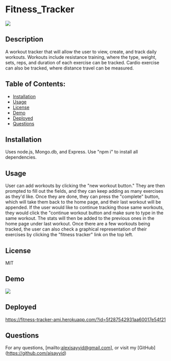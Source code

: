 # Fitness_Tracker
  ![](https://img.shields.io/badge/License-MIT-blue)
  ## Description 
  A workout tracker that will allow the user to view, create, and track daily workouts. Workouts include resistance training, where the type, weight, sets, reps, and duration of each exercise can be tracked. Cardio exercise can also be tracked, where distance travel can be measured.
  ## Table of Contents:
  - [Installation](#Installation)
  - [Usage](#Usage)
  - [License](#License)
  - [Demo](#Demo)
  - [Deployed](#Deployed)
  - [Questions](#Questions)
  ## Installation
  Uses node.js, Mongo.db, and Express.  Use "npm i" to install all dependencies.
  ## Usage
  User can add workouts by clicking the "new workout button."  They are then prompted to fill out the fields, and they can keep adding as many exercises as they'd like.  Once they are done, they can press the "complete" button, which will take them back to the home page, and their last workout will be appended.  If the user would like to continue tracking those same workouts, they would click the "continue workout button and make sure to type in the same workout.  The stats will then be added to the previous ones in the home page under last workout.  Once there are a few workouts being tracked,  the user can also check a graphical representation of their exercises by clicking the "fitness tracker" link on the top left.
  ## License
  MIT

  ## Demo
  
  ![](images/Fitness_Tracker.gif)
  
  ## Deployed
  https://fitness-tracker-ami.herokuapp.com/?id=5f287542931aa60017e54f21

   ## Questions
  For any questions, [mailto:alexisayyid@gmail.com], or visit my [GitHub] (https://github.com/aisayyid) 
 
